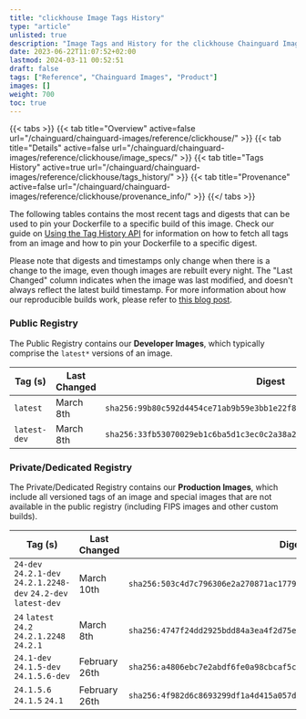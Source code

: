 ```yaml
---
title: "clickhouse Image Tags History"
type: "article"
unlisted: true
description: "Image Tags and History for the clickhouse Chainguard Image"
date: 2023-06-22T11:07:52+02:00
lastmod: 2024-03-11 00:52:51
draft: false
tags: ["Reference", "Chainguard Images", "Product"]
images: []
weight: 700
toc: true
---
```


{{< tabs >}}
{{< tab title="Overview" active=false url="/chainguard/chainguard-images/reference/clickhouse/" >}}
{{< tab title="Details" active=false url="/chainguard/chainguard-images/reference/clickhouse/image_specs/" >}}
{{< tab title="Tags History" active=true url="/chainguard/chainguard-images/reference/clickhouse/tags_history/" >}}
{{< tab title="Provenance" active=false url="/chainguard/chainguard-images/reference/clickhouse/provenance_info/" >}}
{{</ tabs >}}

The following tables contains the most recent tags and digests that can be used to pin your Dockerfile to a specific build of this image. Check our guide on [Using the Tag History API](/chainguard/chainguard-images/using-the-tag-history-api/) for information on how to fetch all tags from an image and how to pin your Dockerfile to a specific digest.

Please note that digests and timestamps only change when there is a change to the image, even though images are rebuilt every night. The "Last Changed" column indicates when the image was last modified, and doesn't always reflect the latest build timestamp. For more information about how our reproducible builds work, please refer to [this blog post](https://www.chainguard.dev/unchained/reproducing-chainguards-reproducible-image-builds).

### Public Registry
The Public Registry contains our **Developer Images**, which typically comprise the `latest*` versions of an image.

| Tag (s)       | Last Changed | Digest                                                                    |
|---------------|--------------|---------------------------------------------------------------------------|
|  `latest`     | March 8th    | `sha256:99b80c592d4454ce71ab9b59e3bb1e22f839310d2b02bd2cb00821c12763014d` |
|  `latest-dev` | March 8th    | `sha256:33fb53070029eb1c6ba5d1c3ec0c2a38a2f312992751e172dc53c2c59da1d002` |


### Private/Dedicated Registry
The Private/Dedicated Registry contains our **Production Images**, which include all versioned tags of an image and special images that are not available in the public registry (including FIPS images and other custom builds).

| Tag (s)                                                          | Last Changed  | Digest                                                                    |
|------------------------------------------------------------------|---------------|---------------------------------------------------------------------------|
|  `24-dev` `24.2.1-dev` `24.2.1.2248-dev` `24.2-dev` `latest-dev` | March 10th    | `sha256:503c4d7c796306e2a270871ac17792d4ebf8139a760e92a948a64a32ff8c045b` |
|  `24` `latest` `24.2` `24.2.1.2248` `24.2.1`                     | March 8th     | `sha256:4747f24dd2925bdd84a3ea4f2d75eccce35e71a4df6a725b7775285c86af02b1` |
|  `24.1-dev` `24.1.5-dev` `24.1.5.6-dev`                          | February 26th | `sha256:a4806ebc7e2abdf6fe0a98cbcaf5c42609965ee7c1e3171a87a7dc48b7a8e9e6` |
|  `24.1.5.6` `24.1.5` `24.1`                                      | February 26th | `sha256:4f982d6c8693299df1a4d415a057d4c384712c517252599aac8109d414583088` |

